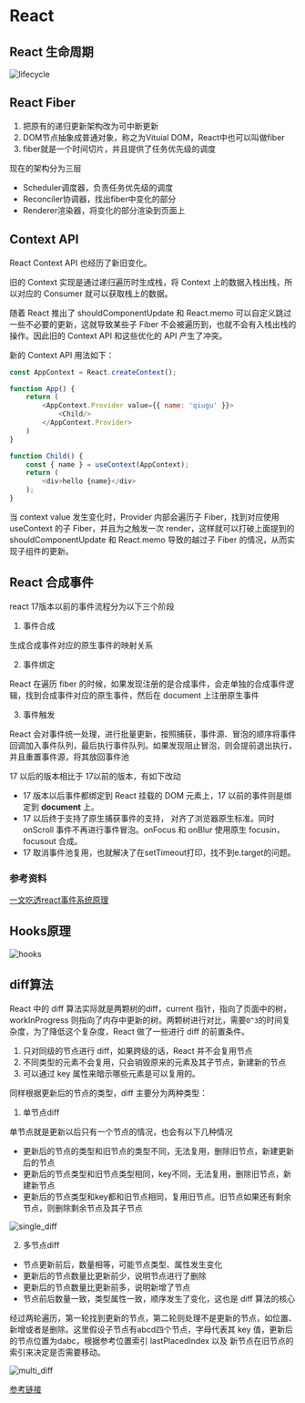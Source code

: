 # React

## React 生命周期

![lifecycle](./images/react_lifecycle.png)

## React Fiber

1. 把原有的递归更新架构改为可中断更新
2. DOM节点抽象成普通对象，称之为Vituial DOM，React中也可以叫做fiber
3. fiber就是一个时间切片，并且提供了任务优先级的调度

现在的架构分为三层
- Scheduler调度器，负责任务优先级的调度
- Reconciler协调器，找出fiber中变化的部分
- Renderer渲染器，将变化的部分渲染到页面上

## Context API

React Context API 也经历了新旧变化。

旧的 Context 实现是通过递归遍历时生成栈，将 Context 上的数据入栈出栈，所以对应的 Consumer 就可以获取栈上的数据。

随着 React 推出了 shouldComponentUpdate 和 React.memo 可以自定义跳过一些不必要的更新，这就导致某些子 Fiber 不会被遍历到，也就不会有入栈出栈的操作。因此旧的 Context API 和这些优化的 API 产生了冲突。

新的 Context API 用法如下：

```js
const AppContext = React.createContext();

function App() {
    return (
        <AppContext.Provider value={{ name: 'qiugu' }}>
            <Child/>
        </AppContext.Provider>
    )
}

function Child() {
    const { name } = useContext(AppContext);
    return (
        <div>hello {name}</div>
    );
}
```

当 context value 发生变化时，Provider 内部会遍历子 Fiber，找到对应使用 useContext 的子 Fiber，并且为之触发一次 render，这样就可以打破上面提到的 shouldComponentUpdate 和 React.memo 导致的越过子 Fiber 的情况，从而实现子组件的更新。

## React 合成事件

react 17版本以前的事件流程分为以下三个阶段

1. 事件合成

生成合成事件对应的原生事件的映射关系

2. 事件绑定

React 在遍历 fiber 的时候，如果发现注册的是合成事件，会走单独的合成事件逻辑，找到合成事件对应的原生事件，然后在 document 上注册原生事件

3. 事件触发

React 会对事件统一处理，进行批量更新，按照捕获，事件源、冒泡的顺序将事件回调加入事件队列，最后执行事件队列。如果发现阻止冒泡，则会提前退出执行，并且重置事件源，将其放回事件池


17 以后的版本相比于 17以前的版本，有如下改动

- 17 版本以后事件都绑定到 React 挂载的 DOM 元素上，17 以前的事件则是绑定到 **document** 上。
- 17 以后终于支持了原生捕获事件的支持， 对齐了浏览器原生标准。同时 onScroll 事件不再进行事件冒泡。onFocus 和 onBlur 使用原生 focusin， focusout 合成。
- 17 取消事件池复用，也就解决了在setTimeout打印，找不到e.target的问题。

### 参考资料

[一文吃透react事件系统原理](https://juejin.cn/post/6955636911214067720)

## Hooks原理

![hooks](./images/hooks.png)

## diff算法

React 中的 diff 算法实际就是两颗树的diff，current 指针，指向了页面中的树，workInProgress 则指向了内存中更新的树。两颗树进行对比，需要`O^3`的时间复杂度，为了降低这个复杂度，React 做了一些进行 diff 的前置条件。

1. 只对同级的节点进行 diff，如果跨级的话，React 并不会复用节点
2. 不同类型的元素不会复用，只会销毁原来的元素及其子节点，新建新的节点
3. 可以通过 key 属性来暗示哪些元素是可以复用的。

同样根据更新后的节点的类型，diff 主要分为两种类型：

1. 单节点diff

单节点就是更新以后只有一个节点的情况，也会有以下几种情况

- 更新后的节点的类型和旧节点的类型不同，无法复用，删除旧节点，新建更新后的节点
- 更新后的节点类型和旧节点类型相同，key不同，无法复用，删除旧节点，新建新节点
- 更新后的节点类型和key都和旧节点相同，复用旧节点。旧节点如果还有剩余节点，则删除剩余节点及其子节点

![single_diff](./images/react_single_diff.png)

2. 多节点diff

- 节点更新前后，数量相等，可能节点类型、属性发生变化
- 更新后的节点数量比更新前少，说明节点进行了删除
- 更新后的节点数量比更新前多，说明新增了节点
- 节点前后数量一致，类型属性一致，顺序发生了变化，这也是 diff 算法的核心

经过两轮遍历，第一轮找到更新的节点，第二轮则处理不是更新的节点，如位置、新增或者是删除。这里假设子节点有abcd四个节点，字母代表其 key 值，更新后的节点位置为dabc，根据参考位置索引 lastPlacedIndex 以及 新节点在旧节点的索引来决定是否需要移动。

![multi_diff](./images/react_diff_multi.png)

[参考链接](https://react.iamkasong.com/diff/prepare.html)
